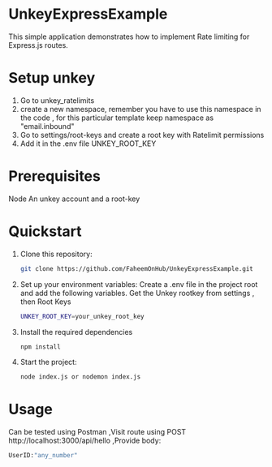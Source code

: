 # UnkeyExpressExample

This simple application demonstrates how to implement Rate limiting for Express.js routes.

# Setup unkey
1. Go to unkey_ratelimits
2. create a new namespace, remember you have to use this namespace in the code , for this particular template keep namespace as "email.inbound"
3. Go to settings/root-keys and create a root key with Ratelimit permissions
4. Add it in the .env file UNKEY_ROOT_KEY

# Prerequisites
  Node
  An unkey account and a root-key

# Quickstart

1. Clone this repository:
   ```bash
   git clone https://github.com/FaheemOnHub/UnkeyExpressExample.git
   ```
2. Set up your environment variables: Create a .env file in the project root and add the following variables. Get the Unkey rootkey from settings , then Root Keys
   ```bash
   UNKEY_ROOT_KEY=your_unkey_root_key
   ```
3. Install the required dependencies
   ```bash
   npm install
   ```
4. Start the project:
   ```bash
   node index.js or nodemon index.js
   ```


# Usage
Can be tested using Postman ,Visit route using POST http://localhost:3000/api/hello ,Provide body:
```bash
UserID:"any_number"
```
